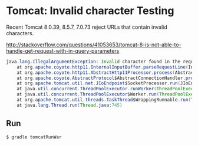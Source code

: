 # Tomcat: Invalid character Testing 

Recent Tomcat 8.0.39, 8.5.7, 7.0.73 reject URLs that contain invalid characters.

http://stackoverflow.com/questions/41053653/tomcat-8-is-not-able-to-handle-get-request-with-in-query-parameters

```java
java.lang.IllegalArgumentException: Invalid character found in the request target. The valid characters are defined in RFC 7230 and RFC 3986
	at org.apache.coyote.http11.InternalInputBuffer.parseRequestLine(InternalInputBuffer.java:189)
	at org.apache.coyote.http11.AbstractHttp11Processor.process(AbstractHttp11Processor.java:1000)
	at org.apache.coyote.AbstractProtocol$AbstractConnectionHandler.process(AbstractProtocol.java:637)
	at org.apache.tomcat.util.net.JIoEndpoint$SocketProcessor.run(JIoEndpoint.java:316)
	at java.util.concurrent.ThreadPoolExecutor.runWorker(ThreadPoolExecutor.java:1142)
	at java.util.concurrent.ThreadPoolExecutor$Worker.run(ThreadPoolExecutor.java:617)
	at org.apache.tomcat.util.threads.TaskThread$WrappingRunnable.run(TaskThread.java:61)
	at java.lang.Thread.run(Thread.java:745)
```

## Run

```bash
$ gradle tomcatRunWar
```

